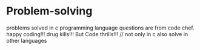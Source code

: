 # Problem-solving
problems solved in c programming language
questions are from code chef.
happy coding!!!
drug kills!!! But Code thrills!!!
// not only in c also solve in other languages

